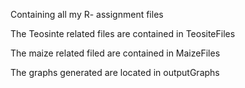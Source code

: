 Containing all my R- assignment files 

The Teosinte related files are contained in TeositeFiles

The maize related filed are contained in MaizeFiles

The graphs generated are located in outputGraphs
